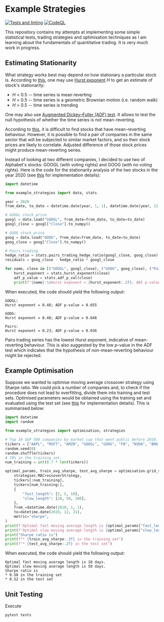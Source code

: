 # Example Strategies

[![Tests and linting](https://github.com/joksas/example-strategies/actions/workflows/tests-and-linting.yml/badge.svg)](https://github.com/joksas/example-strategies/actions/workflows/tests-and-linting.yml) [![CodeQL](https://github.com/joksas/example-strategies/actions/workflows/code-ql.yml/badge.svg)](https://github.com/joksas/example-strategies/actions/workflows/code-ql.yml)

This repository contains my attempts at implementing some simple statistical tests, trading strategies and optimisation techniques as I am learning about the fundamentals of quantitative trading.
It is very much work in progress.

## Estimating Stationarity

What strategy works best may depend on how stationary a particular stock is.
According to [this](https://www.quantstart.com/successful-algorithmic-trading-ebook/), one may use [Hurst exponent](https://en.wikipedia.org/wiki/Hurst_exponent) *H* to get an estimate of stock's stationarity:

* *H* < 0.5 -- time series is mean reverting
* *H* = 0.5 -- time series is a geometric Brownian motion (i.e. random walk)
* *H* > 0.5 -- time series is trending

One may also use [Augmented Dickey–Fuller (ADF) test](https://en.wikipedia.org/wiki/Augmented_Dickey%E2%80%93Fuller_test).
It allows to test the null hypothesis of whether the time series is *not* mean-reverting.

According to [this](https://www.quantstart.com/successful-algorithmic-trading-ebook/), it is difficult to find stocks that have mean-reverting behaviour.
However, it is possible to find a pair of companies in the same sector that will be subjected to similar market factors, and so their stock prices are likely to correlate.
Adjusted difference of those stock prices might produce mean-reverting series.

Instead of looking at two different companies, I decided to use two of Alphabet's stocks: GOOGL (with voting rights) and GOOG (with no voting rights).
Here is the code for the stationarity analysis of the two stocks in the year 2020 (see [this](/example_strategies/stats.py) for implementation details):
```python
import datetime

from example_strategies import data, stats

year = 2020
from_date, to_date = datetime.date(year, 1, 1), datetime.date(year, 12, 31)

# GOOGL stock price
googl = data.load("GOOGL", from_date=from_date, to_date=to_date)
googl_close = googl["Close"].to_numpy()

# GOOG stock price
goog = data.load("GOOG", from_date=from_date, to_date=to_date)
goog_close = goog["Close"].to_numpy()

# Pairs trading
hedge_ratio = stats.pairs_trading_hedge_ratio(googl_close, goog_close)
residuals = goog_close - hedge_ratio * googl_close

for name, close in [("GOOGL", googl_close), ("GOOG", goog_close), ("Pairs", residuals)]:
    hurst_exponent = stats.hurst_exponent(close)
    adf_p_value = stats.adf_p_val(close)
    print(f"{name}:\nHurst exponent = {hurst_exponent:.2f}; ADF p-value = {adf_p_value:.3f}\n")
```

When executed, the code should yield the following output:
```text
GOOGL:
Hurst exponent = 0.48; ADF p-value = 0.655

GOOG:
Hurst exponent = 0.48; ADF p-value = 0.646

Pairs:
Hurst exponent = 0.23; ADF p-value = 0.036
```

Pairs trading series has the lowest Hurst exponent, indicative of mean-reverting behaviour.
This is also suggested by the low *p*-value in the ADF test which indicates that the hypothesis of *non*-mean-reverting behaviour might be rejected.

## Example Optimisation

Suppose we wanted to optimise moving average crossover strategy using Sharpe ratio.
We could pick a number of companies and, to check if the procedure does not lead to overfitting, divide them into training and test sets.
Optimised parameters would be obtained using the training set and evaluated using the test set (see [this](/example_strategies/optimisation.py#L11) for implementation details).
This is summarised below:
```python
import datetime
import random

from example_strategies import optimisation, strategies

# Top 10 S&P 500 companies by market cap that went public before 2010.
tickers = ["AAPL", "MSFT", "AMZN", "GOOGL", "GOOG", "FB", "NVDA", "BRK-B", "JPM", "JNJ"]
random.seed(0)
random.shuffle(tickers)
# 70% in the training set.
num_training = int(0.7 * len(tickers))

optimal_params, train_avg_sharpe, test_avg_sharpe = optimisation.grid_search(
    strategies.MACrossoverStrategy,
    tickers[:num_training],
    tickers[num_training:],
    {
        "fast_length": [2, 5, 10],
        "slow_length": [20, 50, 100],
    },
    from_=datetime.date(2010, 1, 1),
    to=datetime.date(2019, 12, 31),
    metric="sharpe",
)
print(f'Optimal fast moving average length is {optimal_params["fast_length"]} days.')
print(f'Optimal slow moving average length is {optimal_params["slow_length"]} days.')
print("Sharpe ratio is")
print(f"* {train_avg_sharpe:.2f} in the training set")
print(f"* {test_avg_sharpe:.2f} in the test set")
```

When executed, the code should yield the following output:
```text
Optimal fast moving average length is 10 days.
Optimal slow moving average length is 50 days.
Sharpe ratio is
* 0.58 in the training set
* 0.52 in the test set
```

## Unit Testing

Execute
```text
pytest tests
```
